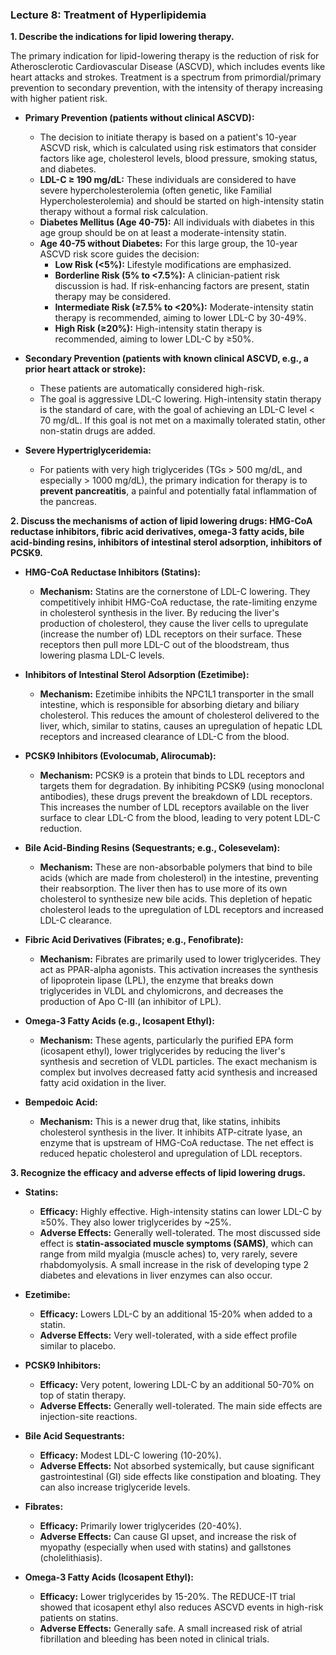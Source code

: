 ### Lecture 8: Treatment of Hyperlipidemia

**1. Describe the indications for lipid lowering therapy.**

The primary indication for lipid-lowering therapy is the reduction of risk for Atherosclerotic Cardiovascular Disease (ASCVD), which includes events like heart attacks and strokes. Treatment is a spectrum from primordial/primary prevention to secondary prevention, with the intensity of therapy increasing with higher patient risk.

*   **Primary Prevention (patients without clinical ASCVD):**
    *   The decision to initiate therapy is based on a patient's 10-year ASCVD risk, which is calculated using risk estimators that consider factors like age, cholesterol levels, blood pressure, smoking status, and diabetes.
    *   **LDL-C ≥ 190 mg/dL:** These individuals are considered to have severe hypercholesterolemia (often genetic, like Familial Hypercholesterolemia) and should be started on high-intensity statin therapy without a formal risk calculation.
    *   **Diabetes Mellitus (Age 40-75):** All individuals with diabetes in this age group should be on at least a moderate-intensity statin.
    *   **Age 40-75 without Diabetes:** For this large group, the 10-year ASCVD risk score guides the decision:
        *   **Low Risk (<5%):** Lifestyle modifications are emphasized.
        *   **Borderline Risk (5% to <7.5%):** A clinician-patient risk discussion is had. If risk-enhancing factors are present, statin therapy may be considered.
        *   **Intermediate Risk (≥7.5% to <20%):** Moderate-intensity statin therapy is recommended, aiming to lower LDL-C by 30-49%.
        *   **High Risk (≥20%):** High-intensity statin therapy is recommended, aiming to lower LDL-C by ≥50%.

*   **Secondary Prevention (patients with known clinical ASCVD, e.g., a prior heart attack or stroke):**
    *   These patients are automatically considered high-risk.
    *   The goal is aggressive LDL-C lowering. High-intensity statin therapy is the standard of care, with the goal of achieving an LDL-C level < 70 mg/dL. If this goal is not met on a maximally tolerated statin, other non-statin drugs are added.

*   **Severe Hypertriglyceridemia:**
    *   For patients with very high triglycerides (TGs > 500 mg/dL, and especially > 1000 mg/dL), the primary indication for therapy is to **prevent pancreatitis**, a painful and potentially fatal inflammation of the pancreas.

**2. Discuss the mechanisms of action of lipid lowering drugs: HMG-CoA reductase inhibitors, fibric acid derivatives, omega-3 fatty acids, bile acid-binding resins, inhibitors of intestinal sterol adsorption, inhibitors of PCSK9.**

*   **HMG-CoA Reductase Inhibitors (Statins):**
    *   **Mechanism:** Statins are the cornerstone of LDL-C lowering. They competitively inhibit HMG-CoA reductase, the rate-limiting enzyme in cholesterol synthesis in the liver. By reducing the liver's production of cholesterol, they cause the liver cells to upregulate (increase the number of) LDL receptors on their surface. These receptors then pull more LDL-C out of the bloodstream, thus lowering plasma LDL-C levels.

*   **Inhibitors of Intestinal Sterol Adsorption (Ezetimibe):**
    *   **Mechanism:** Ezetimibe inhibits the NPC1L1 transporter in the small intestine, which is responsible for absorbing dietary and biliary cholesterol. This reduces the amount of cholesterol delivered to the liver, which, similar to statins, causes an upregulation of hepatic LDL receptors and increased clearance of LDL-C from the blood.

*   **PCSK9 Inhibitors (Evolocumab, Alirocumab):**
    *   **Mechanism:** PCSK9 is a protein that binds to LDL receptors and targets them for degradation. By inhibiting PCSK9 (using monoclonal antibodies), these drugs prevent the breakdown of LDL receptors. This increases the number of LDL receptors available on the liver surface to clear LDL-C from the blood, leading to very potent LDL-C reduction.

*   **Bile Acid-Binding Resins (Sequestrants; e.g., Colesevelam):**
    *   **Mechanism:** These are non-absorbable polymers that bind to bile acids (which are made from cholesterol) in the intestine, preventing their reabsorption. The liver then has to use more of its own cholesterol to synthesize new bile acids. This depletion of hepatic cholesterol leads to the upregulation of LDL receptors and increased LDL-C clearance.

*   **Fibric Acid Derivatives (Fibrates; e.g., Fenofibrate):**
    *   **Mechanism:** Fibrates are primarily used to lower triglycerides. They act as PPAR-alpha agonists. This activation increases the synthesis of lipoprotein lipase (LPL), the enzyme that breaks down triglycerides in VLDL and chylomicrons, and decreases the production of Apo C-III (an inhibitor of LPL).

*   **Omega-3 Fatty Acids (e.g., Icosapent Ethyl):**
    *   **Mechanism:** These agents, particularly the purified EPA form (icosapent ethyl), lower triglycerides by reducing the liver's synthesis and secretion of VLDL particles. The exact mechanism is complex but involves decreased fatty acid synthesis and increased fatty acid oxidation in the liver.

*   **Bempedoic Acid:**
    *   **Mechanism:** This is a newer drug that, like statins, inhibits cholesterol synthesis in the liver. It inhibits ATP-citrate lyase, an enzyme that is upstream of HMG-CoA reductase. The net effect is reduced hepatic cholesterol and upregulation of LDL receptors.

**3. Recognize the efficacy and adverse effects of lipid lowering drugs.**

*   **Statins:**
    *   **Efficacy:** Highly effective. High-intensity statins can lower LDL-C by ≥50%. They also lower triglycerides by ~25%.
    *   **Adverse Effects:** Generally well-tolerated. The most discussed side effect is **statin-associated muscle symptoms (SAMS)**, which can range from mild myalgia (muscle aches) to, very rarely, severe rhabdomyolysis. A small increase in the risk of developing type 2 diabetes and elevations in liver enzymes can also occur.

*   **Ezetimibe:**
    *   **Efficacy:** Lowers LDL-C by an additional 15-20% when added to a statin.
    *   **Adverse Effects:** Very well-tolerated, with a side effect profile similar to placebo.

*   **PCSK9 Inhibitors:**
    *   **Efficacy:** Very potent, lowering LDL-C by an additional 50-70% on top of statin therapy.
    *   **Adverse Effects:** Generally well-tolerated. The main side effects are injection-site reactions.

*   **Bile Acid Sequestrants:**
    *   **Efficacy:** Modest LDL-C lowering (10-20%).
    *   **Adverse Effects:** Not absorbed systemically, but cause significant gastrointestinal (GI) side effects like constipation and bloating. They can also increase triglyceride levels.

*   **Fibrates:**
    *   **Efficacy:** Primarily lower triglycerides (20-40%).
    *   **Adverse Effects:** Can cause GI upset, and increase the risk of myopathy (especially when used with statins) and gallstones (cholelithiasis).

*   **Omega-3 Fatty Acids (Icosapent Ethyl):**
    *   **Efficacy:** Lower triglycerides by 15-20%. The REDUCE-IT trial showed that icosapent ethyl also reduces ASCVD events in high-risk patients on statins.
    *   **Adverse Effects:** Generally safe. A small increased risk of atrial fibrillation and bleeding has been noted in clinical trials.
